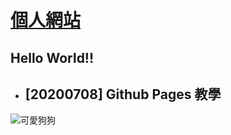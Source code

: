 # [個人網站](https://bing-yu.blogspot.com/)

## Hello World!!

- ## [20200708] Github Pages  教學 

![可愛狗狗](https://images.pexels.com/photos/257540/pexels-photo-257540.jpeg?auto=compress&cs=tinysrgb&h=750&w=1260)

